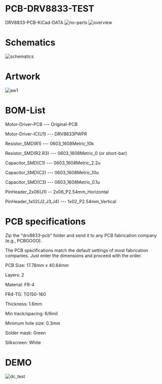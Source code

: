 # PCB-DRV8833-TEST
DRV8833-PCB-KiCad-DATA
![no-parts](https://github.com/iotengineer22/PCB-DRV8833-TEST/blob/main/imgs/drv8833-pcb-no-parts.jpg)
![overview](https://github.com/iotengineer22/PCB-DRV8833-TEST/blob/main/imgs/drv8833-pcb-clean.jpg)

# Schematics
![schematics](https://github.com/iotengineer22/PCB-DRV8833-TEST/blob/main/imgs/Schematics.png)

# Artwork
![aw1](https://github.com/iotengineer22/PCB-DRV8833-TEST/blob/main/imgs/Artwork.png)

# BOM-List
Motor-Driver-PCB --- Original-PCB

Motor-Driver-IC(U1) --- DRV8833PWPR

Resistor_SMD(R1) --- 0603_1608Metric_10k

Resistor_SMD(R2.R3) --- 0603_1608Metric_0 (or short-bar)

Capacitor_SMD(C1) --- 0603_1608Metric_2.2u

Capacitor_SMD(C2) --- 0603_1608Metric_10u

Capacitor_SMD(C3) --- 0603_1608Metric_0.1u

PinHeader_2x06(J1) -- 2x06_P2.54mm_Horizontal

PinHeader_1x02(J2,J3,J4) --- 1x02_P2.54mm_Vertical

# PCB specifications
Zip the "drv8833-pcb" folder and send it to any PCB fabrication company (e.g., PCBGOGO).

The PCB specifications match the default settings of most fabrication companies. Just enter the dimensions and proceed with the order.

PCB Size: 17.78mm x 40.64mm

Layers: 2

Material: FR-4

FR4-TG: TG150-160

Thickness: 1.6mm

Min track/spacing: 6/6mil

Minimum hole size: 0.3mm

Solder mask: Green

Silkscreen: White

# DEMO
![dc_test](https://github.com/iotengineer22/PCB-DRV8833-TEST/blob/main/imgs/drv8833-test.gif)
